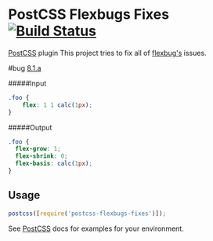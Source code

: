 # PostCSS Flexbugs Fixes [![Build Status][ci-img]][ci]
[PostCSS] plugin This project tries to fix all of [flexbug's](https://github.com/philipwalton/flexbugs) issues.

#bug [8.1.a](https://github.com/philipwalton/flexbugs/blob/master/README.md#8-flex-basis-doesnt-support-calc)

#####Input

```css
.foo {
    flex: 1 1 calc(1px);
}
```
#####Output

```css
.foo {
  flex-grow: 1;
  flex-shrink: 0;
  flex-basis: calc(1px);
}
```

## Usage

```js
postcss([require('postcss-flexbugs-fixes')]);
```

See [PostCSS] docs for examples for your environment.

[postcss]: https://github.com/postcss/postcss
[ci-img]: https://travis-ci.org/luisrudge/postcss-flexbugs-fixes.svg
[ci]: https://travis-ci.org/luisrudge/postcss-flexbugs-fixes
